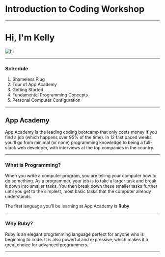 # Introduction to Coding Workshop

---

# Hi, I'm Kelly

![hi](https://media.giphy.com/media/Wj7lNjMNDxSmc/giphy.gif)

---

### Schedule

1. Shameless Plug
2. Tour of App Academy
3. Getting Started
4. Fundamental Programming Concepts
5. Personal Computer Configuration

---

## App Academy

App Academy is the leading coding bootcamp that only costs money if you find a job (which happens over 95% of the time). In 12 fast paced weeks you'll go from minimal (or none) programming knowledge to being a full-stack web developer, with interviews at the top companies in the country.

---

### What is Programming?

When you write a computer program, you are telling your computer how to do something. As a programmer, your job is to take a larger task and break it down into smaller tasks. You then break down these smaller tasks further until you get to the simplest, most basic tasks that the computer already understands.

The first language you'll be learning at App Academy is **Ruby**

---

### Why Ruby?

Ruby is an elegant programming language perfect for anyone who is beginning to code. It is also powerful and expressive, which makes it a great choice for advanced programmers.

---
